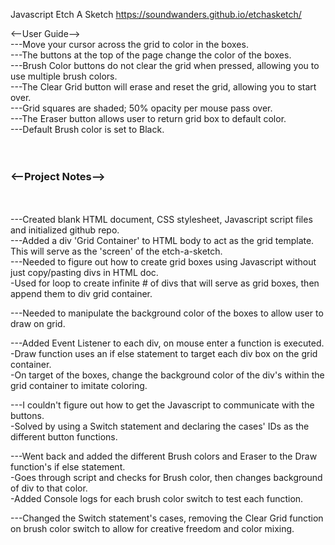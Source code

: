 Javascript Etch A Sketch
https://soundwanders.github.io/etchasketch/

<--User Guide--> <br>
---Move your cursor across the grid to color in the boxes.<br>
---The buttons at the top of the page change the color of the boxes.<br>
---Brush Color buttons do not clear the grid when pressed, allowing you to use multiple brush colors.<br>
---The Clear Grid button will erase and reset the grid, allowing you to start over.<br>
---Grid squares are shaded; 50% opacity per mouse pass over.<br>
---The Eraser button allows user to return grid box to default color.<br>
---Default Brush color is set to Black.
<br><br><br>
<h3><--Project Notes--></h3>
<br><br>
---Created blank HTML document, CSS stylesheet, Javascript script files and initialized github repo.
<br>
---Added a div 'Grid Container' to HTML body to act as the grid template. This will serve as the 'screen' of the etch-a-sketch.
<br>
---Needed to figure out how to create grid boxes using Javascript without just copy/pasting divs in HTML doc.<br>
    -Used for loop to create infinite # of divs that will serve as grid boxes, then append them to div grid container.<br>

---Needed to manipulate the background color of the boxes to allow user to draw on grid.

---Added Event Listener to each div, on mouse enter a function is executed.<br>
    -Draw function uses an if else statement to target each div box on the grid container.<br>
    -On target of the boxes, change the background color of the div's within the grid container to imitate coloring.<br>

---I couldn't figure out how to get the Javascript to communicate with the buttons.<br>
    -Solved by using a Switch statement and declaring the cases' IDs as the different button functions.<br>

---Went back and added the different Brush colors and Eraser to the Draw function's if else statement.<br>
    -Goes through script and checks for Brush color, then changes background of div to that color.<br>
    -Added Console logs for each brush color switch to test each function.<br>

---Changed the Switch statement's cases, removing the Clear Grid function on brush color switch
to allow for creative freedom and color mixing.
